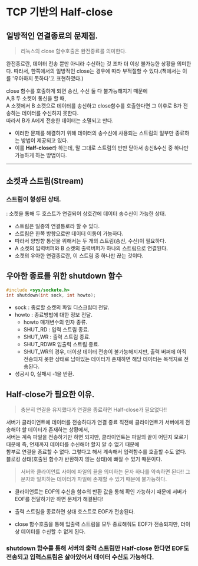 # TCP 기반의 Half-close

## 일방적인 연결종료의 문제점.

> 리눅스의 close 함수호출은 완전종료를 의미한다.


완전종료란, 데이터 전송 뿐만 아니라 수신하는 것 조차 더 이상 불가능한 상황을 의미한다.
따라서, 한쪽에서의 일방적인 close는 경우에 따라 부적절할 수 있다.(책에서는 이를 '우아하지 못하다'고 표현하였다.)

close 함수를 호출하게 되면 송신, 수신 둘 다 불가능해지기 때문에  
A,B 두 소켓이 통신을 할 때,  
A 소켓에서 B 소켓으로 데이터를 송신하고 close함수를 호출한다면 그 이후로 B가 전송하는 데이터를 수신하지 못한다.  
따라서 B가 A에게 전송한 데이터는 소멸되고 만다.  

- 이러한 문제를 해결하기 위해 데이터의 송수신에 사용되는 스트림의 일부만 종료하는 방법이 제공되고 있다.
- 이를 **Half-close**라 하는데, 말 그대로 스트림의 반만 닫아서 송신&수신 중 하나만 가능하게 하는 방법이다.

-----------

## 소켓과 스트림(Stream)

### 스트림이 형성된 상태.
 : 소켓을 통해 두 호스트가 연결되어 상호간에 데이터 송수신이 가능한 상태.
 - 스트림은 일종의 연결통로라 할 수 있다.
 - 스트림은 한쪽 방향으로만 데이터 이동이 가능하다.
 - 따라서 양방향 통신을 위해서는 두 개의 스트림(송신, 수신)이 필요하다.
 - A 소켓의 입력버퍼와 B 소켓의 출력버퍼가 하나의 스트림으로 연결된다.
 - 소켓의 우아한 연결종료란, 이 스트림 중 하나만 끊는 것이다.

## 우아한 종료를 위한 shutdown 함수

```c
#include <sys/sockete.h>
int shutdown(int sock, int howto);
```
- sock : 종료할 소켓의 파일 디스크립터 전달.
- howto : 종료방법에 대한 정보 전달.
	* howto 매개변수의 인자 종류.
	 + SHUT_RD : 입력 스트림 종료.
	 + SHUT_WR : 출력 스트림 종료.
	 + SHUT_RDWR 입출력 스트림 종료.
	* SHUT_WR의 경우, 더이상 데이터 전송이 불가능해지지만,
	  출력 버퍼에 아직 전송되지 못한 상태로 남아있는 데이터가 존재하면 해당 데이터는 목적지로 전송된다.
- 성공시 0, 실패시 -1을 반환.


## Half-close가 필요한 이유.

> 충분히 연결을 유지했다가 연결을 종료하면 Half-close가 필요없다!!

서버가 클라이언트에 데이터를 전송하다가 연결 종료 직전에 클라이언트가 서버에게 전송해야 할 데이터가 존재하는 상황에서,  
서버는 계속 파일을 전송하기만 하면 되지만, 클라이언트는 파일의 끝이 어딘지 모르기 때문에 즉, 언제까지 데이터를 수신해야 할지 알 수 없기 때문에  
함부로 연결을 종료할 수 없다. 그렇다고 해서 계속해서 입력함수를 호출할 수도 없다. 블로킹 상태(호출된 함수가 반환하지 않는 상태)에 빠질 수 있기 때문이다.  

> 서버와 클라이언트 사이에 파일의 끝을 의미하는 문자 하나를 약속하면 된다!!
그 문자와 일치하는 데이터가 파일에 존재할 수 있기 때문에 불가능하다.  

- 클라이언트는 EOF의 수신을 함수의 반환 값을 통해 확인 가능하기 때문에 서버가 EOF를 전달하기만 하면 문제가 해결된다!


- 출력 스트림을 종료하면 상대 호스트로 EOF가 전송된다.
- close 함수호출을 통해 입출력 스트림을 모두 종료해줘도 EOF가 전송되지만, 더이상 데이터를 수신할 수 없게 된다.
### shutdown 함수를 통해 서버의 출력 스트림만 Half-close 한다면 EOF도 전송되고 입력스트림은 살아있어서 데이터 수신도 가능하다.




